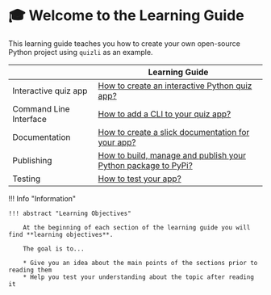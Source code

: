 # :mortar_board: Welcome to the Learning Guide

This learning guide teaches you how to create your own open-source Python project
using `quizli` as an example.

|  | Learning Guide |
| --- | --- |
Interactive quiz app| [How to create an interactive Python quiz app?](quiz.md)
Command Line Interface | [How to add a CLI to your quiz app?](cli.md)
Documentation | [How to create a slick documentation for your app?](documentation.md)
Publishing | [How to build, manage and publish your Python package to PyPi?](publishing.md)
Testing | [How to test your app?](testing.md)

!!! Info "Information"

    !!! abstract "Learning Objectives"
        
        At the beginning of each section of the learning guide you will find **learning objectives**.
        
        The goal is to...

        * Give you an idea about the main points of the sections prior to reading them  
        * Help you test your understanding about the topic after reading it
